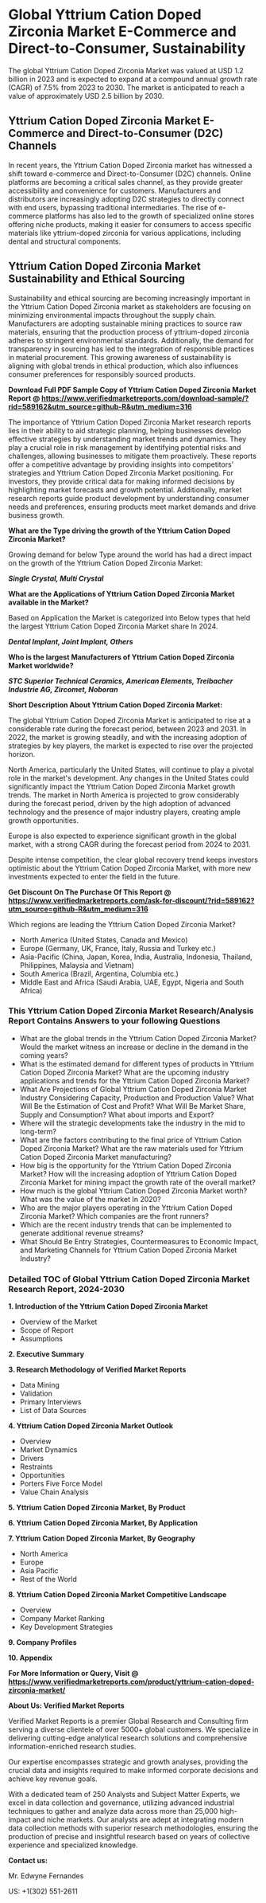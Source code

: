 <h1>Global Yttrium Cation Doped Zirconia Market E-Commerce and Direct-to-Consumer, Sustainability</h1><p class=""><p>The global Yttrium Cation Doped Zirconia Market was valued at USD 1.2 billion in 2023 and is expected to expand at a compound annual growth rate (CAGR) of 7.5% from 2023 to 2030. The market is anticipated to reach a value of approximately USD 2.5 billion by 2030.</p><h2>Yttrium Cation Doped Zirconia Market E-Commerce and Direct-to-Consumer (D2C) Channels</h2><p>In recent years, the Yttrium Cation Doped Zirconia market has witnessed a shift toward e-commerce and Direct-to-Consumer (D2C) channels. Online platforms are becoming a critical sales channel, as they provide greater accessibility and convenience for customers. Manufacturers and distributors are increasingly adopting D2C strategies to directly connect with end users, bypassing traditional intermediaries. The rise of e-commerce platforms has also led to the growth of specialized online stores offering niche products, making it easier for consumers to access specific materials like yttrium-doped zirconia for various applications, including dental and structural components.</p><h2>Yttrium Cation Doped Zirconia Market Sustainability and Ethical Sourcing</h2><p>Sustainability and ethical sourcing are becoming increasingly important in the Yttrium Cation Doped Zirconia market as stakeholders are focusing on minimizing environmental impacts throughout the supply chain. Manufacturers are adopting sustainable mining practices to source raw materials, ensuring that the production process of yttrium-doped zirconia adheres to stringent environmental standards. Additionally, the demand for transparency in sourcing has led to the integration of responsible practices in material procurement. This growing awareness of sustainability is aligning with global trends in ethical production, which also influences consumer preferences for responsibly sourced products.</p></p><p class=""><strong>Download Full PDF Sample Copy of Yttrium Cation Doped Zirconia Market Report @ <a href="https://www.verifiedmarketreports.com/download-sample/?rid=589162&utm_source=github-R&utm_medium=316" target="_blank">https://www.verifiedmarketreports.com/download-sample/?rid=589162&utm_source=github-R&utm_medium=316</a></strong></p><p>The importance of&nbsp;Yttrium Cation Doped Zirconia Market research reports lies in their ability to aid strategic planning, helping businesses develop effective strategies by understanding market trends and dynamics. They play a crucial role in risk management by identifying potential risks and challenges, allowing businesses to mitigate them proactively. These reports offer a competitive advantage by providing insights into competitors' strategies and Yttrium Cation Doped Zirconia Market positioning. For investors, they provide critical data for making informed decisions by highlighting market forecasts and growth potential. Additionally, market research reports guide product development by understanding consumer needs and preferences, ensuring products meet market demands and drive business growth.</p><p><strong>What are the&nbsp;Type driving the growth of the Yttrium Cation Doped Zirconia Market?</strong></p><p id="" class="">Growing demand for below Type around the world has had a direct impact on the growth of the Yttrium Cation Doped Zirconia Market:</p><p class=""><em><strong>Single Crystal, Multi Crystal</strong></em></p><p class=""><strong>What are the&nbsp;Applications&nbsp;of Yttrium Cation Doped Zirconia Market available in the Market?</strong></p><p id="" class="">Based on Application the Market is categorized into Below types that held the largest Yttrium Cation Doped Zirconia Market share In 2024.</p><p class=""><em><strong>Dental Implant, Joint Implant, Others</strong></em></p><p class=""><strong>Who is the largest Manufacturers of Yttrium Cation Doped Zirconia Market worldwide?</strong></p><p><em><strong>STC Superior Technical Ceramics, American Elements, Treibacher Industrie AG, Zircomet, Noboran</strong></em></p><p id="" class=""><strong>Short Description About Yttrium Cation Doped Zirconia Market:</strong></p><p>The global Yttrium Cation Doped Zirconia Market is anticipated to rise at a considerable rate during the forecast period, between 2023 and 2031. In 2022, the market is growing steadily, and with the increasing adoption of strategies by key players, the market is expected to rise over the projected horizon.</p><p>North America, particularly the United States, will continue to play a pivotal role in the market's development. Any changes in the United States could significantly impact the Yttrium Cation Doped Zirconia Market growth trends. The market in North America is projected to grow considerably during the forecast period, driven by the high adoption of advanced technology and the presence of major industry players, creating ample growth opportunities.</p><p>Europe is also expected to experience significant growth in the global market, with a strong CAGR during the forecast period from 2024 to 2031.</p><p>Despite intense competition, the clear global recovery trend keeps investors optimistic about the Yttrium Cation Doped Zirconia Market, with more new investments expected to enter the field in the future.</p><p id="" class=""><strong>Get Discount On The Purchase Of This Report @ <a href="https://www.verifiedmarketreports.com/ask-for-discount/?rid=589162?utm_source=github-R&utm_medium=316" target="_blank">https://www.verifiedmarketreports.com/ask-for-discount/?rid=589162?utm_source=github-R&utm_medium=316</a></strong></p><p class="">Which regions are leading the Yttrium Cation Doped Zirconia Market?</p><ul><li>North America (United States, Canada and Mexico)</li><li>Europe (Germany, UK, France, Italy, Russia and Turkey etc.)</li><li>Asia-Pacific (China, Japan, Korea, India, Australia, Indonesia, Thailand, Philippines, Malaysia and Vietnam)</li><li>South America (Brazil, Argentina, Columbia etc.)</li><li>Middle East and Africa (Saudi Arabia, UAE, Egypt, Nigeria and South Africa)</li></ul><h3 id="" class="">This Yttrium Cation Doped Zirconia Market Research/Analysis Report Contains Answers to your following Questions</h3><ul><li>What are the global trends in the Yttrium Cation Doped Zirconia Market? Would the market witness an increase or decline in the demand in the coming years?</li><li>What is the estimated demand for different types of products in Yttrium Cation Doped Zirconia Market? What are the upcoming industry applications and trends for the Yttrium Cation Doped Zirconia Market?</li><li>What Are Projections of Global Yttrium Cation Doped Zirconia Market Industry Considering Capacity, Production and Production Value? What Will Be the Estimation of Cost and Profit? What Will Be Market Share, Supply and Consumption? What about imports and Export?</li><li>Where will the strategic developments take the industry in the mid to long-term?</li><li>What are the factors contributing to the final price of Yttrium Cation Doped Zirconia Market? What are the raw materials used for Yttrium Cation Doped Zirconia Market manufacturing?</li><li>How big is the opportunity for the Yttrium Cation Doped Zirconia Market? How will the increasing adoption of Yttrium Cation Doped Zirconia Market for mining impact the growth rate of the overall market?</li><li>How much is the global Yttrium Cation Doped Zirconia Market worth? What was the value of the market In 2020?</li><li>Who are the major players operating in the Yttrium Cation Doped Zirconia Market? Which companies are the front runners?</li><li>Which are the recent industry trends that can be implemented to generate additional revenue streams?</li><li>What Should Be Entry Strategies, Countermeasures to Economic Impact, and Marketing Channels for Yttrium Cation Doped Zirconia Market Industry?</li></ul><h3 id="" class="">Detailed TOC of Global Yttrium Cation Doped Zirconia Market Research Report, 2024-2030</h3><p id="" class=""><strong>1. Introduction of the Yttrium Cation Doped Zirconia Market</strong></p><ul><li>Overview of the Market</li><li>Scope of Report</li><li>Assumptions</li></ul><p id="" class=""><strong>2. Executive Summary</strong></p><p id="" class=""><strong>3. Research Methodology of Verified Market Reports</strong></p><ul><li>Data Mining</li><li>Validation</li><li>Primary Interviews</li><li>List of Data Sources</li></ul><p id="" class=""><strong>4. Yttrium Cation Doped Zirconia Market Outlook</strong></p><ul><li>Overview</li><li>Market Dynamics</li><li>Drivers</li><li>Restraints</li><li>Opportunities</li><li>Porters Five Force Model</li><li>Value Chain Analysis</li></ul><p id="" class=""><strong>5. Yttrium Cation Doped Zirconia Market, By Product</strong></p><p id="" class=""><strong>6. Yttrium Cation Doped Zirconia Market, By Application</strong></p><p id="" class=""><strong>7. Yttrium Cation Doped Zirconia Market, By Geography</strong></p><ul><li>North America</li><li>Europe</li><li>Asia Pacific</li><li>Rest of the World</li></ul><p id="" class=""><strong>8. Yttrium Cation Doped Zirconia Market Competitive Landscape</strong></p><ul><li>Overview</li><li>Company Market Ranking</li><li>Key Development Strategies</li></ul><p id="" class=""><strong>9. Company Profiles</strong></p><p id="" class=""><strong>10. Appendix</strong></p><p id="" class=""><strong>For More Information or Query, Visit @ <a href="https://www.verifiedmarketreports.com/product/yttrium-cation-doped-zirconia-market/" target="_blank">https://www.verifiedmarketreports.com/product/yttrium-cation-doped-zirconia-market/</a></strong></p><p id="" class=""><strong>About Us: Verified Market Reports</strong></p><p id="" class="">Verified Market Reports is a premier Global Research and Consulting firm serving a diverse clientele of over 5000+ global customers. We specialize in delivering cutting-edge analytical research solutions and comprehensive information-enriched research studies.</p><p id="" class="">Our expertise encompasses strategic and growth analyses, providing the crucial data and insights required to make informed corporate decisions and achieve key revenue goals.</p><p id="" class="">With a dedicated team of 250 Analysts and Subject Matter Experts, we excel in data collection and governance, utilizing advanced industrial techniques to gather and analyze data across more than 25,000 high-impact and niche markets. Our analysts are adept at integrating modern data collection methods with superior research methodologies, ensuring the production of precise and insightful research based on years of collective experience and specialized knowledge.</p><p id="" class=""><strong>Contact us:</strong></p><p id="" class="">Mr. Edwyne Fernandes</p><p id="" class="">US: +1(302) 551-2611</p>